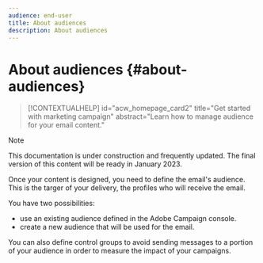 ```yaml
---
audience: end-user
title: About audiences
description: About audiences
---
```

# About audiences {#about-audiences}

>[!CONTEXTUALHELP]
>id="acw_homepage_card2"
>title="Get started with marketing campaign"
>abstract="Learn how to manage audience for your email content."

>[!NOTE]
>
>This documentation is under construction and frequently updated. The final version of this content will be ready in January 2023.

<!--
Audience only created for the delivery, not available later-->


<!--
Three ways:
* existing audience

Campaign or AEP Audiences

* create new on the fly

query like AEP segment builder (same component with campaign data)

* import from file

show use case with a new audience creation (or import from file?)

control groups like acc: exract, random, based on attribute
-->

Once your content is designed, you need to define the email's audience. This is the targer of your delivery, the profiles who will receive the email.

You have two possibilities:

* use an existing audience defined in the Adobe Campaign console.
* create a new audience that will be used for the email. 

You can also define control groups to avoid sending messages to a portion of your audience in order to measure the impact of your campaigns.
